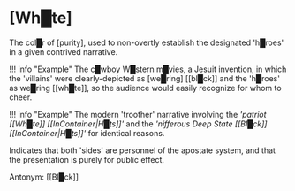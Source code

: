 # **[Wh█te]**

The col█r of [purity], used to non-overtly establish the designated 'h█roes' in a given contrived narrative.

!!! info "Example"
    The c█wboy W█stern m█vies, a Jesuit invention, in which the 'villains' were clearly-depicted as [we█ring] [[bl█ck]] and the 'h█roes' as we█ring [[wh█te]], so the audience would easily recognize for whom to cheer.

!!! info "Example"
    The modern 'troother' narrative involving the *'patriot [[Wh█te]] [[InContainer|H█ts]]'* and the *'nifferous Deep State [[Bl█ck]] [[InContainer|H█ts]]'* for identical reasons.

Indicates that both 'sides' are personnel of the apostate system, and that the presentation is purely for public effect.

Antonym: [[Bl█ck]]